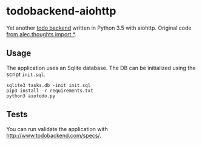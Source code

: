 # todobackend-aiohttp

Yet another [todo backend](http://todobackend.com) written in Python 3.5 with aiohttp. Original code [from alec.thoughts import \*](http://justanr.github.io/getting-start-with-aiohttpweb-a-todo-tutorial).

## Usage

The application uses an Sqlite database. The DB can be initialized using the script `init.sql`.

```
sqlite3 tasks.db -init init.sql
pip3 install -r requirements.txt
python3 aiotodo.py
```

## Tests

You can run validate the application with http://www.todobackend.com/specs/.
